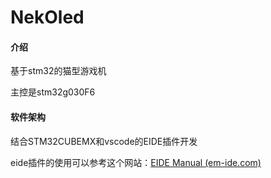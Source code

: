 # NekOled

#### 介绍
基于stm32的猫型游戏机

主控是stm32g030F6

#### 软件架构
结合STM32CUBEMX和vscode的EIDE插件开发

eide插件的使用可以参考这个网站：[EIDE Manual (em-ide.com)](https://docs.em-ide.com/#/)

#### 

